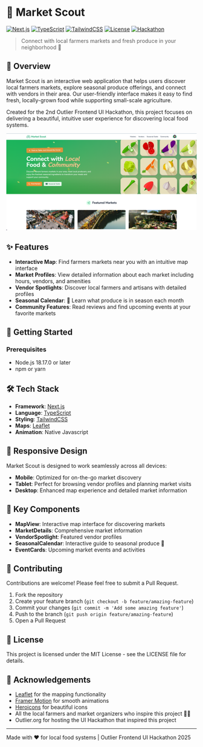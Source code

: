 # 🌱 Market Scout

[![Next.js](https://img.shields.io/badge/Next.js-14-black?style=for-the-badge&logo=next.js)](https://nextjs.org/)
[![TypeScript](https://img.shields.io/badge/TypeScript-5-blue?style=for-the-badge&logo=typescript)](https://www.typescriptlang.org/)
[![TailwindCSS](https://img.shields.io/badge/TailwindCSS-4.1-38B2AC?style=for-the-badge&logo=tailwind-css)](https://tailwindcss.com/)
[![License](https://img.shields.io/badge/License-MIT-green?style=for-the-badge)](https://opensource.org/licenses/MIT)
[![Hackathon](https://img.shields.io/badge/Hackathon-Outlier_UI-purple?style=for-the-badge)](https://outlier.org)

> Connect with local farmers markets and fresh produce in your neighborhood 🥕

## 🌿 Overview

Market Scout is an interactive web application that helps users discover local farmers markets, explore seasonal produce offerings, and connect with vendors in their area. Our user-friendly interface makes it easy to find fresh, locally-grown food while supporting small-scale agriculture.

Created for the 2nd Outlier Frontend UI Hackathon, this project focuses on delivering a beautiful, intuitive user experience for discovering local food systems.

![Market Scout Preview](public/images/preview.png)

## ✨ Features

- **Interactive Map**: Find farmers markets near you with an intuitive map interface
- **Market Profiles**: View detailed information about each market including hours, vendors, and amenities
- **Vendor Spotlights**: Discover local farmers and artisans with detailed profiles
- **Seasonal Calendar**: 🍓 Learn what produce is in season each month
- **Community Features**: Read reviews and find upcoming events at your favorite markets

## 🚀 Getting Started

### Prerequisites

- Node.js 18.17.0 or later
- npm or yarn

## 🛠️ Tech Stack

- **Framework**: [Next.js](https://nextjs.org/)
- **Language**: [TypeScript](https://www.typescriptlang.org/)
- **Styling**: [TailwindCSS](https://tailwindcss.com/)
- **Maps**: [Leaflet](https://leafletjs.com/)
- **Animation**: Native Javascript

## 📱 Responsive Design

Market Scout is designed to work seamlessly across all devices:

- **Mobile**: Optimized for on-the-go market discovery
- **Tablet**: Perfect for browsing vendor profiles and planning market visits
- **Desktop**: Enhanced map experience and detailed market information

## 🌟 Key Components

- **MapView**: Interactive map interface for discovering markets
- **MarketDetails**: Comprehensive market information
- **VendorSpotlight**: Featured vendor profiles
- **SeasonalCalendar**: Interactive guide to seasonal produce 🍎
- **EventCards**: Upcoming market events and activities

## 🤝 Contributing

Contributions are welcome! Please feel free to submit a Pull Request.

1. Fork the repository
2. Create your feature branch (`git checkout -b feature/amazing-feature`)
3. Commit your changes (`git commit -m 'Add some amazing feature'`)
4. Push to the branch (`git push origin feature/amazing-feature`)
5. Open a Pull Request

## 📄 License

This project is licensed under the MIT License - see the LICENSE file for details.

## 🙏 Acknowledgements

- [Leaflet](https://leafletjs.com/) for the mapping functionality
- [Framer Motion](https://www.framer.com/motion/) for smooth animations
- [Heroicons](https://heroicons.com/) for beautiful icons
- All the local farmers and market organizers who inspire this project 🧑‍🌾
- Outlier.org for hosting the UI Hackathon that inspired this project

---

Made with ❤️ for local food systems | Outlier Frontend UI Hackathon 2025
